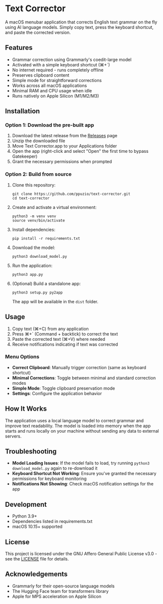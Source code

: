 # Text Corrector

A macOS menubar application that corrects English text grammar on the fly using AI language models. Simply copy text, press the keyboard shortcut, and paste the corrected version.

## Features

- Grammar correction using Grammarly's coedit-large model
- Activated with a simple keyboard shortcut (⌘+`)
- No internet required - runs completely offline
- Preserves clipboard content
- Simple mode for straightforward corrections
- Works across all macOS applications
- Minimal RAM and CPU usage when idle
- Runs natively on Apple Silicon (M1/M2/M3)

## Installation

### Option 1: Download the pre-built app

1. Download the latest release from the [Releases](https://github.com/ppuzio/text-corrector/releases) page
2. Unzip the downloaded file
3. Move Text Corrector.app to your Applications folder
4. Open the app (right-click and select "Open" the first time to bypass Gatekeeper)
5. Grant the necessary permissions when prompted

### Option 2: Build from source

1. Clone this repository:

   ```
   git clone https://github.com/ppuzio/text-corrector.git
   cd text-corrector
   ```

2. Create and activate a virtual environment:

   ```
   python3 -m venv venv
   source venv/bin/activate
   ```

3. Install dependencies:

   ```
   pip install -r requirements.txt
   ```

4. Download the model:

   ```
   python3 download_model.py
   ```

5. Run the application:

   ```
   python3 app.py
   ```

6. (Optional) Build a standalone app:
   ```
   python3 setup.py py2app
   ```
   The app will be available in the `dist` folder.

## Usage

1. Copy text (⌘+C) from any application
2. Press ⌘+` (Command + backtick) to correct the text
3. Paste the corrected text (⌘+V) where needed
4. Receive notifications indicating if text was corrected

### Menu Options

- **Correct Clipboard**: Manually trigger correction (same as keyboard shortcut)
- **Minimal Corrections**: Toggle between minimal and standard correction modes
- **Simple Mode**: Toggle clipboard preservation mode
- **Settings**: Configure the application behavior

## How It Works

The application uses a local language model to correct grammar and improve text readability. The model is loaded into memory when the app starts and runs locally on your machine without sending any data to external servers.

## Troubleshooting

- **Model Loading Issues**: If the model fails to load, try running `python3 download_model.py` again to re-download it
- **Keyboard Shortcut Not Working**: Ensure you've granted the necessary permissions for keyboard monitoring
- **Notifications Not Showing**: Check macOS notification settings for the app

## Development

- Python 3.9+
- Dependencies listed in requirements.txt
- macOS 10.15+ supported

## License

This project is licensed under the GNU Affero General Public License v3.0 - see the [LICENSE](LICENSE) file for details.

## Acknowledgements

- Grammarly for their open-source language models
- The Hugging Face team for transformers library
- Apple for MPS acceleration on Apple Silicon
